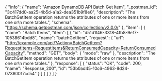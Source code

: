 {
  "info": {
    "name": "Amazon DynamoDB API Batch Get Item",
    "_postman_id": "3c417dd0-aa25-4b5d-a1a2-dea351b9f8e0",
    "description": "The BatchGetItem operation returns the attributes of one or more items from one or\n      more tables.",
    "schema": "https://schema.getpostman.com/json/collection/v2.0.0/"
  },
  "item": [
    {
      "name": "Batch Items",
      "item": [
        {
          "id": "d51d1f46-3318-4fb8-9ef7-10538614bdd8",
          "name": "batchGetItem",
          "request": {
            "url": "http://example.com/api/?Action=BatchGetItem?RequestItems=RequestItems&ReturnConsumedCapacity=ReturnConsumedCapacity",
            "method": "GET",
            "body": {
              "mode": "raw"
            },
            "description": "The BatchGetItem operation returns the attributes of one or more items from one or\n      more tables."
          },
          "response": [
            {
              "status": "OK",
              "code": 200,
              "name": "Response_200",
              "id": "53b0ad45-10c6-4963-8d24-07380017cc54"
            }
          ]
        }
      ]
    }
  ]
}